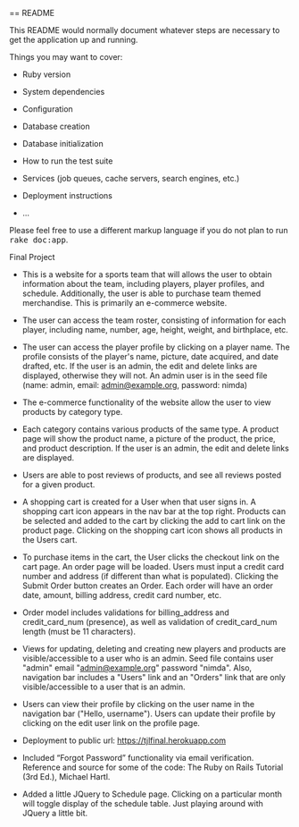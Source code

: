 == README

This README would normally document whatever steps are necessary to get the
application up and running.

Things you may want to cover:

* Ruby version

* System dependencies

* Configuration

* Database creation

* Database initialization

* How to run the test suite

* Services (job queues, cache servers, search engines, etc.)

* Deployment instructions

* ...


Please feel free to use a different markup language if you do not plan to run
<tt>rake doc:app</tt>.

Final Project

* This is a website for a sports team that will allows the user to obtain information about the team,
  including players, player profiles, and schedule. Additionally, the user is able to purchase
  team themed merchandise. This is primarily an e-commerce website.

* The user can access the team roster, consisting of information for each player, including
  name, number, age, height, weight, and birthplace, etc.

* The user can access the player profile by clicking on a player name. The profile 
  consists of the player's name, picture, date acquired, and date drafted, etc.  If the user is an admin,
  the edit and delete links are displayed, otherwise they will not. An admin user is in the seed file
  (name: admin, email: admin@example.org, password: nimda)

* The e-commerce functionality of the website allow the user to view products by category type.

* Each category contains various products of the same type. A product page will show the product name, a
  picture of the product, the price, and product description. If the user is an admin, the edit and delete
  links are displayed.

* Users are able to post reviews of products, and see all reviews posted for a given product. 

* A shopping cart is created for a User when that user signs in. A shopping cart icon appears in the nav bar
  at the top right. Products can be selected and added to the cart by clicking the add to cart link
  on the product page. Clicking on the shopping cart icon shows all products in the Users cart.

* To purchase items in the cart, the User clicks the checkout link on the cart page. An order page will be 
  loaded. Users must input a credit card number and address (if different than what is populated).
  Clicking the Submit Order button creates an Order. Each order will have an order date, amount, billing
  address, credit card number, etc.

* Order model includes validations for billing_address and credit_card_num (presence), as well as
  validation of credit_card_num length (must be 11 characters).

* Views for updating, deleting and creating new players and products are visible/accessible to
  a user who is an admin. Seed file contains user "admin" email "admin@example.org" password "nimda".
  Also, navigation bar includes a "Users" link and an "Orders" link that are only visible/accessible
  to a user that is an admin.

* Users can view their profile by clicking on the user name in the navigation bar ("Hello, username").
  Users can update their profile by clicking on the edit user link on the profile page.

* Deployment to public url: https://tjlfinal.herokuapp.com

* Included “Forgot Password” functionality via email verification. Reference and source for some
  of the code: The Ruby on Rails Tutorial (3rd Ed.), Michael Hartl.

* Added a little JQuery to Schedule page. Clicking on a particular month will toggle display of the
  schedule table. Just playing around with JQuery a little bit.







